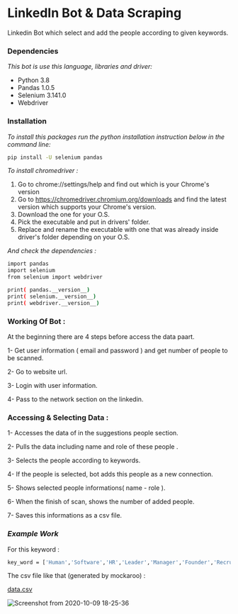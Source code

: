# LinkedIn Bot & Data Scraping 
 
Linkedin Bot which select and add the people according to given keywords.


### Dependencies 

*This bot is use this language, libraries and driver:*

 - Python 3.8
 - Pandas 1.0.5
 - Selenium 3.141.0  
 - Webdriver


 ### Installation
 
 *To install this packages run the python installation instruction below in the command line:*
  
 ```bash
pip install -U selenium pandas 

```
*To install chromedriver :*

1. Go to chrome://settings/help and find out which is your Chrome's version
2. Go to https://chromedriver.chromium.org/downloads and find the latest version which supports your Chrome's version.
3. Download the one for your O.S.
4. Pick the executable and put in drivers' folder.
5. Replace and rename the executable with one that was already inside driver's folder depending on your O.S.
 
*And check the dependencies :*

 ```bash
import pandas
import selenium
from selenium import webdriver

print( pandas.__version__)
print( selenium.__version__)
print( webdriver.__version__)
```

### Working Of Bot : 

At the beginning there are 4 steps before access the data paart.

1- Get user information ( email and password ) and get number of people to be scanned.

2- Go to website url.

3- Login with user information.

4- Pass to the network section on the linkedin.


### Accessing & Selecting Data :

1- Accesses the data of in the suggestions people section.

2- Pulls the data including name and role of these people .

3- Selects the people according to keywords.

4- If the people is selected, bot adds this people as a new connection.

5- Shows selected people informations( name - role ).

6- When the finish of scan, shows the number of added people.

7- Saves this informations as a csv file.  

### ***Example Work***

For this keyword :

 ```bash
 key_word = ['Human','Software','HR','Leader','Manager','Founder','Recruitment','Machine Learning','Data','Vision', ]
 
```
The csv file like that (generated by mockaroo) :

[data.csv](https://github.com/esencgr/Python_Projects/blob/master/Data_Scraping/data.csv)

![Screenshot from 2020-10-09 18-25-36](https://user-images.githubusercontent.com/32637622/95602178-33aacd00-0a5d-11eb-9b3f-ac91d968de0d.png)
